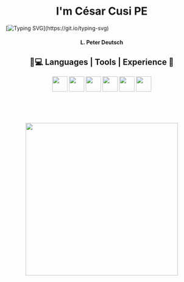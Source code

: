 <h1 align="center">
  I'm César Cusi PE
</h1>


[![Typing SVG](https://readme-typing-svg.herokuapp.com?font=DM+Sans&size=30&duration=3000&pause=3000&color=3AFBFF&background=3775FF00&center=true&vCenter=true&width=1000&lines=%22Iterar+es+humano%2C+'recursivar'+es+divino%22;To+iterate+is+human%2C+to+recurse+divine.)](https://git.io/typing-svg)

<h4 align="center">
  L. Peter Deutsch
</h4>
<h2 align="center">
  👨💻 Languages | Tools | Experience  👨
 </h2>
 
<div align="center">
<a href="#"/><img src="https://cdn.jsdelivr.net/gh/devicons/devicon/icons/html5/html5-original.svg" width="40"/></a>
<a href="#"/><img src="https://cdn.jsdelivr.net/gh/devicons/devicon/icons/css3/css3-original.svg" width="40"/></a>
<a href="#"/><img src="https://cdn.jsdelivr.net/gh/devicons/devicon/icons/javascript/javascript-original.svg" width="40"/></a>
<img src="https://cdn.jsdelivr.net/gh/devicons/devicon/icons/dotnetcore/dotnetcore-original.svg" width="40"/>
<img src="https://cdn.jsdelivr.net/gh/devicons/devicon/icons/unity/unity-original-wordmark.svg" width="40"/>
<img src="https://cdn.jsdelivr.net/gh/devicons/devicon/icons/react/react-original.svg" width="40"/>

<br /><br /><br />

<img src="https://media2.giphy.com/media/RbDKaczqWovIugyJmW/giphy.gif?cid=ecf05e47xyi04atzjshn4botrz42dten797906o2pbzfn04v&rid=giphy.gif&ct=g" width="400"/>


</div>
